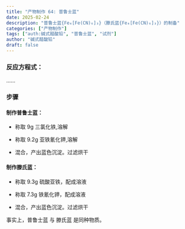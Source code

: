 ```yaml
---
title: "产物制作 64: 普鲁士蓝"
date: 2025-02-24
description: "普鲁士蓝{Fe₄[Fe(CN)₆]₃}（滕氏蓝{Fe₄[Fe(CN)₆]₃}）的制备"
categories: ["产物制作"]
tags: ["auth:碱式醋酸铅", "普鲁士蓝", "试剂"]
author: "碱式醋酸铅"
draft: false
---
```


### 反应方程式：

......

### 步骤

#### 制作普鲁士蓝：

- 称取 9g 三氯化铁,溶解
  
- 称取 9.2g 亚铁氰化钾,溶解

- 混合，产出蓝色沉淀。过滤烘干

#### 制作滕氏蓝：

- 称取 9.3g 硫酸亚铁，配成溶液

- 称取 7.3g 铁氰化钾，配成溶液

- 混合，产出蓝色沉淀。过滤烘干

事实上，普鲁士蓝 与 滕氏蓝 是同种物质。
